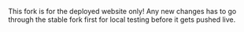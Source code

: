 This fork is for the deployed website only!
Any new changes has to go through the stable fork first for local testing before it gets pushed live.
